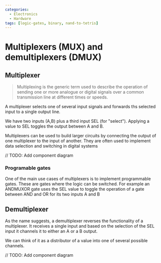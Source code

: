 ```yaml
---
categories:
  - Electronics
  - Hardware
tags: [logic-gates, binary, nand-to-tetris]
---
```


# Multiplexers (MUX) and demultiplexers (DMUX)

## Multiplexer

> Multiplexing is the generic term used to describe the operation of sending one or more analogue or digital signals over a common transmission line at different times or speeds.

A multiplexer selects one of several input signals and forwards ths selected input to a single output line.

We have two inputs (A,B) plus a third input SEL (for "select"). Applying a value to SEL toggles the output between A and B.

Multiplexers can be used to build larger circuits by connecting the output of one multiplexer to the input of another. They are often used to implement data selection and switching in digital systems

// TODO: Add component diagram

### Programable gates

One of the main use cases of multiplexers is to implement programmable gates. These are gates where the logic can be switched. For example an ANDMUXOR gate uses the SEL value to toggle the operation of a gate between AND and OR for its two inputs A and B

## Demultiplexer

As the name suggests, a demultiplexer reverses the functionality of a multiplexer. It receives a single input and based on the selection of the SEL input it channels it to either an A or a B output.

We can think of it as a distributor of a value into one of several possible channels.

// TODO: Add component diagram
